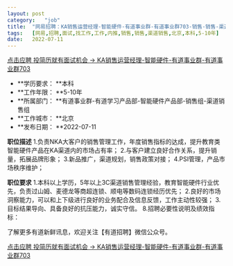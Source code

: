 ```yaml
---
layout:	post
category:	"job"
title:	"网易招聘：KA销售运营经理-智能硬件-有道事业群-有道事业群703-销售-销售-渠道销售-北京本科5-10年"
tags:	[网易,招聘,面试,找工作,工作,内推,销售,销售,渠道销售,北京,本科,5-10年]
date:	2022-07-11
---
```


[点击应聘 投简历就有面试机会 -> KA销售运营经理-智能硬件-有道事业群-有道事业群703](http://mobile.bole.netease.com/bole/boleDetail?id=41375&employeeId=346f03c3cda5f04c&key=all)



- **学历要求： **本科
- **工作年限： **5-10年
- **所属部门： **有道事业群-有道学习产品部-智能硬件产品部-销售组-渠道销售组
- **工作城市： **北京
- **发布日期： **2022-07-11



**职位描述**
1.负责NKA大客户的销售管理工作，年度销售指标的达成，提升教育类智能硬件产品在KA渠道内的市场占有率；
2.与客户建立良好合作关系，提升销量，拓展品牌形象；
3.新品推广，渠道规划，销售政策对接；
4.PSI管理，产品市场秩序维护；



**职位要求**
1.本科以上学历，5年以上3C渠道销售管理经验，教育智能硬件行业优先，负责过山姆、麦德龙等商超连锁、顺电等数码连锁经历优先；
2.良好的市场洞察能力，可以和上下级进行良好的业务配合及信息反馈，工作主动性较强；
3.目标结果导向、具备良好的抗压能力，诚实守信。
8.招聘必要性说明及绩效指标：

了解更多有道新鲜讯息，欢迎关注【有道招聘】微信公众号。



[点击应聘 投简历就有面试机会 -> KA销售运营经理-智能硬件-有道事业群-有道事业群703](http://mobile.bole.netease.com/bole/boleDetail?id=41375&employeeId=346f03c3cda5f04c&key=all)